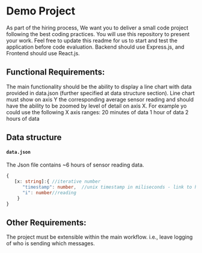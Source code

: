 # Demo Project

As part of the hiring process, We want you to deliver a small code project following the best coding practices. 
You will use this repository to present your work. Feel free to update this readme for us to start and test the application before code evaluation. Backend should use Express.js, and Frontend should use React.js.

## Functional Requirements:

The main functionality should be the ability to display a line chart with data provided in data.json (further specified at data structure section).
Line chart must show on axis Y the corresponding average sensor reading and should have the ability to be zoomed by level of detail on axis X. For example yo could use the following X axis ranges:
      20 minutes of data
      1 hour of data
      2 hours of data

## Data structure
#### **`data.json`**
The Json file contains ~6 hours of sensor reading data.
```typescript
{
   [x: string]:{ //iterative number
      "timestamp": number,  //unix timestamp in miliseconds - link to https://www.unixtimestamp.com/
      "i": number//reading 
    }
}
```

## Other Requirements:

The project must be extensible within the main workflow. i.e., leave logging of who is sending which messages.
